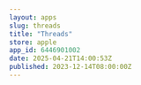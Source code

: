 ```yaml
---
layout: apps
slug: threads
title: "Threads"
store: apple
app_id: 6446901002
date: 2025-04-21T14:00:53Z
published: 2023-12-14T08:00:00Z
---
```

